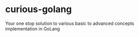 # curious-golang
Your one stop solution to various basic to advanced concepts implementation in GoLang
